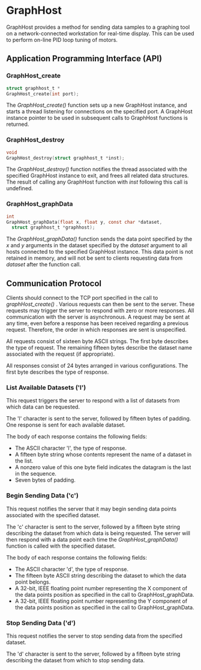 GraphHost
=========

GraphHost provides a method for sending data samples to a graphing tool on a network-connected workstation for real-time display. This can be used to perform on-line PID loop tuning of motors.

Application Programming Interface (API)
---------------------------------------

### GraphHost\_create ###

```C
struct graphhost_t *
GraphHost_create(int port);
```
The *GraphHost\_create()* function sets up a new GraphHost instance, and starts a thread listening for connections on the specified port. A GraphHost instance pointer to be used in subsequent calls to GraphHost functions is returned.

### GraphHost\_destroy ###

```C
void
GraphHost_destroy(struct graphhost_t *inst);
```
The *GraphHost\_destroy()* function notifies the thread associated with the specified GraphHost instance to exit, and frees all related data structures. The result of calling any GraphHost function with *inst* following this call is undefined.

### GraphHost\_graphData ###

```C
int
GraphHost_graphData(float x, float y, const char *dataset,
  struct graphhost_t *graphhost);
```
The *GraphHost\_graphData()* function sends the data point specified by the *x* and *y* arguments in the dataset specified by the *dataset* argument to all hosts connected to the specified GraphHost instance. This data point is not retained in memory, and will not be sent to clients requesting data from *dataset* after the function call.

Communication Protocol
----------------------

Clients should connect to the TCP port specified in the call to *graphHost\_create()* . Various requests can then be sent to the server. These requests may trigger the server to respond with zero or more responses. All communication with the server is asynchronous. A request may be sent at any time, even before a response has been received regarding a previous request. Therefore, the order in which responses are sent is unspecified.

All requests consist of sixteen byte ASCII strings. The first byte describes the type of request. The remaining fifteen bytes describe the dataset name associated with the request (if appropriate).

All responses consist of 24 bytes arranged in various configurations. The first byte describes the type of response.

### List Available Datasets ('l') ###

This request triggers the server to respond with a list of datasets from which data can be requested.

The 'l' character is sent to the server, followed by fifteen bytes of padding. One response is sent for each available dataset.

The body of each response contains the following fields:
* The ASCII character 'l', the type of response.
* A fifteen byte string whose contents represent the name of a dataset in the list.
* A nonzero value of this one byte field indicates the datagram is the last in the sequence.
* Seven bytes of padding.

### Begin Sending Data ('c') ###

This request notifies the server that it may begin sending data points associated with the specified dataset.

The 'c' character is sent to the server, followed by a fifteen byte string describing the dataset from which data is being requested. The server will then respond with a data point each time the *GraphHost\_graphData()* function is called with the specified dataset.

The body of each response contains the following fields:
* The ASCII character 'd', the type of response.
* The fifteen byte ASCII string describing the dataset to which the data point belongs.
* A 32-bit, IEEE floating point number representing the X component of the data points position as specified in the call to GraphHost_graphData.
* A 32-bit, IEEE floating point number representing the Y component of the data points position as specified in the call to GraphHost_graphData.

### Stop Sending Data ('d') ###

This request notifies the server to stop sending data from the specified dataset.

The 'd' character is sent to the server, followed by a fifteen byte string describing the dataset from which to stop sending data.
